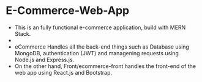 # E-Commerce-Web-App
<ul>
<li>This is an fully functional e-commerce application, build with MERN Stack.<li>
<li>eCommerce Handles all the back-end things such as Database using MongoDB, authentication (JWT) and managening requests using Node.js and Express.js.</li>
<li>On the other hand, Front/ecommerce-front handles the front-end of the web app using React.js and Bootstrap.</li>
</ul>
